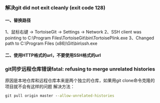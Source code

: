 ### 解决git did not exit cleanly (exit code 128)
#### 一、替换路径
1、鼠标右键 -> TortoiseGit -> Settings -> Network
2、SSH client was pointing to C:\Program Files\TortoiseGit\bin\TortoisePlink.exe
3、Changed path to C:\Program Files (x86)\Git\bin\ssh.exe
#### 二、使用HTTP格式的url，不要使用SSH格式的url
### git同步远程仓库错误fatal: refusing to merge unrelated histories
原因是本地仓库和远程仓库本来是两个独立的仓库，如果用git clone命令克隆的项目就不会有这样的问题
解决方法：
```cmd
git pull origin master --allow-unrelated-histories
```


